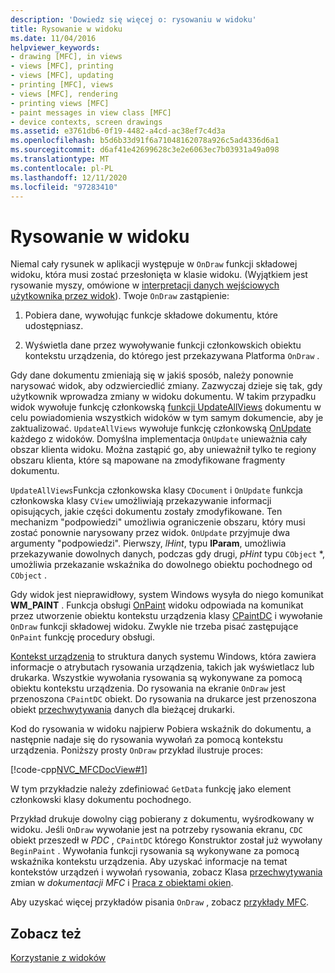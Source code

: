 ```yaml
---
description: 'Dowiedz się więcej o: rysowaniu w widoku'
title: Rysowanie w widoku
ms.date: 11/04/2016
helpviewer_keywords:
- drawing [MFC], in views
- views [MFC], printing
- views [MFC], updating
- printing [MFC], views
- views [MFC], rendering
- printing views [MFC]
- paint messages in view class [MFC]
- device contexts, screen drawings
ms.assetid: e3761db6-0f19-4482-a4cd-ac38ef7c4d3a
ms.openlocfilehash: b5d6b33d91f6a71048162078a926c5ad4336d6a1
ms.sourcegitcommit: d6af41e42699628c3e2e6063ec7b03931a49a098
ms.translationtype: MT
ms.contentlocale: pl-PL
ms.lasthandoff: 12/11/2020
ms.locfileid: "97283410"
---
```

# <a name="drawing-in-a-view"></a>Rysowanie w widoku

Niemal cały rysunek w aplikacji występuje w `OnDraw` funkcji składowej widoku, która musi zostać przesłonięta w klasie widoku. (Wyjątkiem jest rysowanie myszy, omówione w [interpretacji danych wejściowych użytkownika przez widok](interpreting-user-input-through-a-view.md)). Twoje `OnDraw` zastąpienie:

1. Pobiera dane, wywołując funkcje składowe dokumentu, które udostępniasz.

1. Wyświetla dane przez wywoływanie funkcji członkowskich obiektu kontekstu urządzenia, do którego jest przekazywana Platforma `OnDraw` .

Gdy dane dokumentu zmieniają się w jakiś sposób, należy ponownie narysować widok, aby odzwierciedlić zmiany. Zazwyczaj dzieje się tak, gdy użytkownik wprowadza zmiany w widoku dokumentu. W takim przypadku widok wywołuje funkcję członkowską [funkcji UpdateAllViews](reference/cdocument-class.md#updateallviews) dokumentu w celu powiadomienia wszystkich widoków w tym samym dokumencie, aby je zaktualizować. `UpdateAllViews` wywołuje funkcję członkowską [OnUpdate](reference/cview-class.md#onupdate) każdego z widoków. Domyślna implementacja `OnUpdate` unieważnia cały obszar klienta widoku. Można zastąpić go, aby unieważnił tylko te regiony obszaru klienta, które są mapowane na zmodyfikowane fragmenty dokumentu.

`UpdateAllViews`Funkcja członkowska klasy `CDocument` i `OnUpdate` funkcja członkowska klasy `CView` umożliwiają przekazywanie informacji opisujących, jakie części dokumentu zostały zmodyfikowane. Ten mechanizm "podpowiedzi" umożliwia ograniczenie obszaru, który musi zostać ponownie narysowany przez widok. `OnUpdate` przyjmuje dwa argumenty "podpowiedzi". Pierwszy, *lHint*, typu **lParam**, umożliwia przekazywanie dowolnych danych, podczas gdy drugi, *pHint* typu `CObject` *, umożliwia przekazanie wskaźnika do dowolnego obiektu pochodnego od `CObject` .

Gdy widok jest nieprawidłowy, system Windows wysyła do niego komunikat **WM_PAINT** . Funkcja obsługi [OnPaint](reference/cwnd-class.md#onpaint) widoku odpowiada na komunikat przez utworzenie obiektu kontekstu urządzenia klasy [CPaintDC](reference/cpaintdc-class.md) i wywołanie `OnDraw` funkcji składowej widoku. Zwykle nie trzeba pisać zastępujące `OnPaint` funkcję procedury obsługi.

[Kontekst urządzenia](device-contexts.md) to struktura danych systemu Windows, która zawiera informacje o atrybutach rysowania urządzenia, takich jak wyświetlacz lub drukarka. Wszystkie wywołania rysowania są wykonywane za pomocą obiektu kontekstu urządzenia. Do rysowania na ekranie `OnDraw` jest przenoszona `CPaintDC` obiekt. Do rysowania na drukarce jest przenoszona obiekt [przechwytywania](reference/cdc-class.md) danych dla bieżącej drukarki.

Kod do rysowania w widoku najpierw Pobiera wskaźnik do dokumentu, a następnie nadaje się do rysowania wywołań za pomocą kontekstu urządzenia. Poniższy prosty `OnDraw` przykład ilustruje proces:

[!code-cpp[NVC_MFCDocView#1](codesnippet/cpp/drawing-in-a-view_1.cpp)]

W tym przykładzie należy zdefiniować `GetData` funkcję jako element członkowski klasy dokumentu pochodnego.

Przykład drukuje dowolny ciąg pobierany z dokumentu, wyśrodkowany w widoku. Jeśli `OnDraw` wywołanie jest na potrzeby rysowania ekranu, `CDC` obiekt przeszedł w *PDC* , `CPaintDC` którego Konstruktor został już wywołany `BeginPaint` . Wywołania funkcji rysowania są wykonywane za pomocą wskaźnika kontekstu urządzenia. Aby uzyskać informacje na temat kontekstów urządzeń i wywołań rysowania, zobacz Klasa [przechwytywania](reference/cdc-class.md) zmian w *dokumentacji MFC* i [Praca z obiektami okien](working-with-window-objects.md).

Aby uzyskać więcej przykładów pisania `OnDraw` , zobacz [przykłady MFC](../overview/visual-cpp-samples.md#mfc-samples).

## <a name="see-also"></a>Zobacz też

[Korzystanie z widoków](using-views.md)
